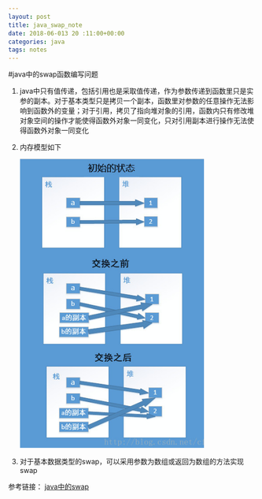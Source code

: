 ```yaml
---
layout: post
title: java_swap_note
date: 2018-06-013 20 :11:00+00:00
categories: java
tags: notes
---
```

#java中的swap函数编写问题

1. java中只有值传递，包括引用也是采取值传递，作为参数传递到函数里只是实参的副本。对于基本类型只是拷贝一个副本，函数里对参数的任意操作无法影响到函数外的变量；对于引用，拷贝了指向堆对象的引用，函数内只有修改堆对象空间的操作才能使得函数外对象一同变化，只对引用副本进行操作无法使得函数外对象一同变化

2. 内存模型如下
  
   ![memory](../assets/note/java_swap_memory.jpg)

3. 对于基本数据类型的swap，可以采用参数为数组或返回为数组的方法实现swap

参考链接：
[java中的swap](https://blog.csdn.net/cflys/article/details/71102021)